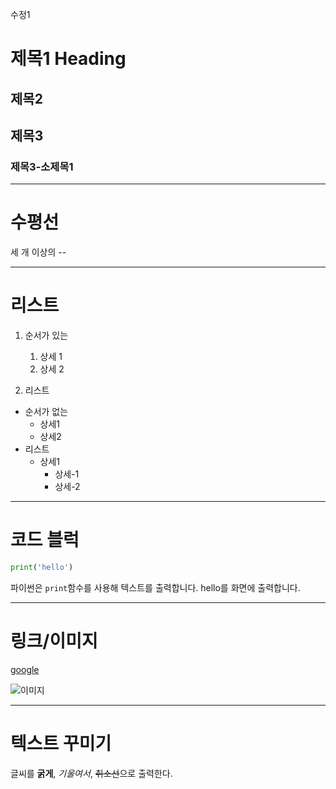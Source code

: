 수정1

# 제목1 Heading
## 제목2
## 제목3
### 제목3-소제목1
-----
# 수평선
세 개 이상의 --

----
# 리스트
1. 순서가 있는
    1. 상세 1
    2. 상세 2

2. 리스트

- 순서가 없는
    - 상세1
    - 상세2
- 리스트
    - 상세1
        - 상세-1
        - 상세-2



----
# 코드 블럭
```python
print('hello')
```
파이썬은 `print`함수를 사용해 텍스트를 출력합니다.
hello를 화면에 출력합니다.

----
# 링크/이미지
[google](https://www.google.com)

![이미지](https://picsum.photos/200/300/)

----
# 텍스트 꾸미기
글씨를 **굵게**, *기울여서*, ~~취소선~~으로 출력한다.

